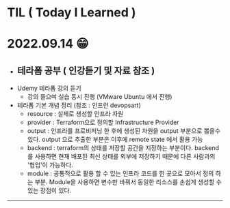 # TIL ( Today I Learned )

# **2022.09.14 😁** 

- ## 테라폼 공부 ( 인강듣기 및 자료 참조 ) 
- Udemy 테라폼 강의 듣기
    - 강의 들으며 실습 동시 진행 (VMware Ubuntu 에서 진행)
- 테라폼 기본 개념 정리 (참조 : 인프런 devopsart)
    - resource : 실제로 생성할 인프라 자원
    - provider : Terraform으로 정의할 Infrastructure Provider
    - output : 인프라를 프로비저닝 한 후에 생성된 자원을 output 부분으로 뽑을수 있다. output 으로 추출한 부분은 이후에 remote state 에서 활용 가능 
    - backend : terraform의 상태를 저장할 공간을 지정하는 부분이다. backend를 사용하면 현재 배포된 최신 상태를 외부에 저장하기 때문에 다른 사람과의 '협업'이 가능하다.
    - module : 공통적으로 활용 할 수 있는 인프라 코드를 한 곳으로 모아서 정의 하는 부분. Module을 사용하면 변수만 바꿔서 동일한 리소스를 손쉽게 생성할 수 있는 장점이 있다.


---